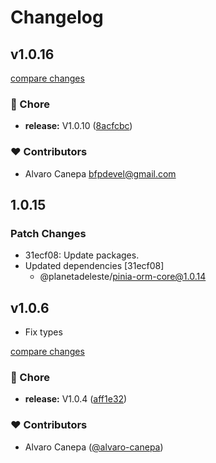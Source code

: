 # Changelog

## v1.0.16

[compare changes](https://github.com/planetadeleste/pinia-orm-core/compare/v1.0.11...v1.0.16)

### 🏡 Chore

- **release:** V1.0.10 ([8acfcbc](https://github.com/planetadeleste/pinia-orm-core/commit/8acfcbc))

### ❤️ Contributors

- Alvaro Canepa <bfpdevel@gmail.com>

## 1.0.15

### Patch Changes

- 31ecf08: Update packages.
- Updated dependencies [31ecf08]
  - @planetadeleste/pinia-orm-core@1.0.14

## v1.0.6

- Fix types

[compare changes](https://github.com/planetadeleste/pinia-orm-core/compare/v1.0.4...v1.0.6)

### 🏡 Chore

- **release:** V1.0.4 ([aff1e32](https://github.com/planetadeleste/pinia-orm-core/commit/aff1e32))

### ❤️ Contributors

- Alvaro Canepa ([@alvaro-canepa](http://github.com/alvaro-canepa))
